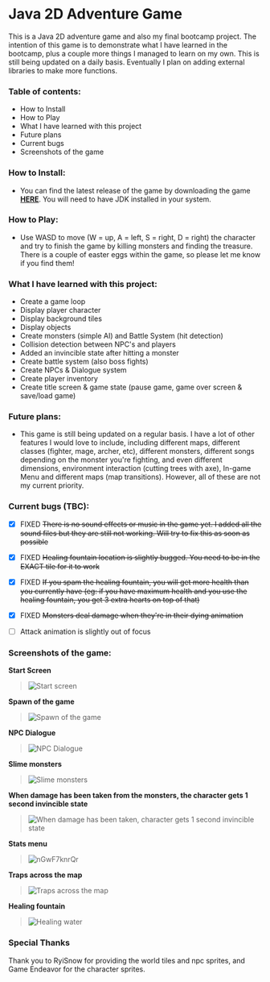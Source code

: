 # Java 2D Adventure Game 

This is a Java 2D adventure game and also my final bootcamp project. The intention of this game is to demonstrate what I have learned 
in the bootcamp, plus a couple more things I managed to learn on my own. This is still being updated on a daily basis. Eventually I plan on adding external libraries to make more functions. 

### Table of contents:
- How to Install
- How to Play
- What I have learned with this project
- Future plans 
- Current bugs
- Screenshots of the game
	
### How to Install: 
- You can find the latest release of the game by downloading the game [**HERE**](https://drive.google.com/file/d/1QU1nY_8M9cP4EFEeNhR0vyUOah9SNqin/view?usp=sharing). You will need to have JDK installed in your system.
	
### How to Play:
- Use WASD to move (W = up, A = left, S = right, D = right) the character and try to finish the game by killing monsters and finding
the treasure. There is a couple of easter eggs within the game, so please let me know if you find them! 
	
### What I have learned with this project:
- Create a game loop
- Display player character
- Display background tiles
- Display objects
- Create monsters (simple AI) and Battle System (hit detection)
- Collision detection between NPC's and players
- Added an invincible state after hitting a monster
- Create battle system (also boss fights)
- Create NPCs & Dialogue system
- Create player inventory
- Create title screen & game state (pause game, game over screen & save/load game)

### Future plans:
- This game is still being updated on a regular basis. I have a lot of other features I would love to include, including different maps,
different classes (fighter, mage, archer, etc), different monsters, different songs depending on the monster you're fighting, and even
different dimensions, environment interaction (cutting trees with axe), In-game Menu and different maps (map transitions). However, all of these are not my current priority. 

### Current bugs (TBC):
- [x] FIXED ~~There is no sound effects or music in the game yet. I added all the sound files but they are still not working. Will try to fix this as soon as possible~~
- [x] FIXED ~~Healing fountain location is slightly bugged. You need to be in the EXACT tile for it to work~~
- [x] FIXED ~~If you spam the healing fountain, you will get more health than you currently have (eg: if you have maximum health and you use the healing fountain, you get 3 extra hearts on top of that)~~
- [x] FIXED ~~Monsters deal damage when they're in their dying animation~~
- [ ] Attack animation is slightly out of focus


### Screenshots of the game:

**Start Screen**

> ![Start screen](https://user-images.githubusercontent.com/56265972/233202305-f56a9e93-5887-4d6b-9ee9-a6692b72173a.png)


**Spawn of the game**

> ![Spawn of the game](https://user-images.githubusercontent.com/56265972/233201011-b37d1b15-a05f-4731-aa3d-e9f0878ac13c.png)

**NPC Dialogue**

> ![NPC Dialogue](https://user-images.githubusercontent.com/56265972/233201999-506c5715-b061-4726-8027-a514e06e2551.png)


**Slime monsters**

> ![Slime monsters](https://user-images.githubusercontent.com/56265972/233201107-88ea13ad-e633-4ef1-b439-f69fce9d4eb6.png)


**When damage has been taken from the monsters, the character gets 1 second invincible state**

> ![When damage has been taken, character gets 1 second invincible state](https://user-images.githubusercontent.com/56265972/233201943-3f0e1784-99ee-4e03-90d6-4670ca3a7689.png)


**Stats menu**

> ![nGwF7knrQr](https://user-images.githubusercontent.com/56265972/233201187-093b57d1-eb99-41a4-abce-61626f7db501.png)

**Traps across the map**

> ![Traps across the map](https://user-images.githubusercontent.com/56265972/233201709-24810488-ceaa-44ae-941b-cafcf207bf6e.png)


**Healing fountain**

> ![Healing water](https://user-images.githubusercontent.com/56265972/233201761-80ee52b0-2561-4383-8476-9767c887af03.png)



### Special Thanks
Thank you to RyiSnow for providing the world tiles and npc sprites, and Game Endeavor for the character sprites.
